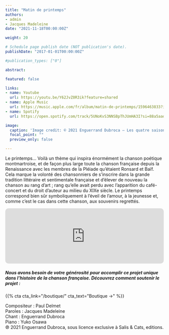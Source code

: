 ```yaml
---
title: "Matin de printemps"
authors:
- admin
- Jacques Madeleine
date: "2021-11-18T00:00:00Z"

weight: 20

# Schedule page publish date (NOT publication's date).
publishDate: "2017-01-01T00:00:00Z"

#publication_types: ["0"]

abstract: 

featured: false

links:
- name: Youtube
  url: https://youtu.be/Y62JvZ0R3ik?feature=shared
- name: Apple Music
  url: https://music.apple.com/fr/album/matin-de-printemps/1596463833?i=1596464066
- name: Spotify
  url: https://open.spotify.com/track/5UNoKvS3NNSBpThJUmHA3I?si=88a5aad6ff2f43cd

image:
  caption: 'Image credit: © 2021 Enguerrand Dubroca – Les quatre saisons, Le Printemps, éditions Bergeret / Collection Lequy http://fantaisiesbergeret.free.fr'
  focal_point: ""
  preview_only: false

---
```


Le printemps… Voilà un thème qui inspira énormément la chanson poétique montmartroise, et de façon plus large toute la chanson française depuis la Renaissance avec les membres de la Pléiade qu’étaient Ronsard et Baïf. Cela marque la volonté des chansonniers de s’inscrire dans la grande tradition littéraire et sentimentale française et d’élever de nouveau la chanson au rang d’art ; rang qu’elle avait perdu avec l’apparition du café-concert et du droit d’auteur au milieu du XIXe siècle. Le printemps correspond bien sûr symboliquement à l’éveil de l’amour, à la jeunesse et, comme c’est le cas dans cette chanson, aux souvenirs regrettés.


<iframe allow="autoplay *; encrypted-media *; fullscreen *; clipboard-write" frameborder="0" height="175" style="width:100%;max-width:720px;overflow:hidden;border-radius:10px;" sandbox="allow-forms allow-popups allow-same-origin allow-scripts allow-storage-access-by-user-activation allow-top-navigation-by-user-activation" src="https://embed.music.apple.com/fr/album/matin-de-printemps/1596463833?i=1596464066"></iframe>

##### Nous avons besoin de votre générosité pour accomplir ce projet unique dans l’histoire de la chanson française. Découvrez comment soutenir le projet :
{{% cta cta_link="/boutique/" cta_text="Boutique →" %}}

<p>Compositeur : Paul Delmet <br>
Paroles : Jacques Madeleine<br>
Chant : Enguerrand Dubroca<br>
Piano : Yuko Osawa<br>
℗ 2021 Enguerrand Dubroca, sous licence exclusive à Salis & Cats, editions.</p>


